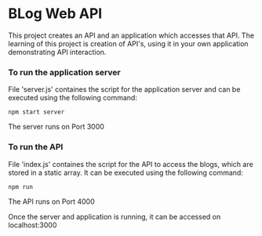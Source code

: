 # BLog Web API

This project creates an API and an application which accesses that API. The learning of this project is creation of API's, using it in your own application demonstrating API interaction.

### To run the application server

File 'server.js' containes the script for the application server and can be executed using the following command:

```
npm start server
```

The server runs on Port 3000

### To run the API

File 'index.js' containes the script for the API to access the blogs, which are stored in a static array. It can be executed using the following command:

```
npm run
```

The API runs on Port 4000

Once the server and application is running, it can be accessed on localhost:3000
